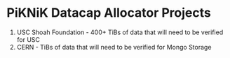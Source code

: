 # PiKNiK Datacap Allocator Projects
1. USC Shoah Foundation - 400+ TiBs of data that will need to be verified for USC
2. CERN - TiBs of data that will need to be verified for Mongo Storage
